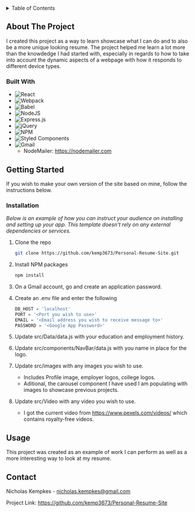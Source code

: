 <!-- TABLE OF CONTENTS -->
<details>
  <summary>Table of Contents</summary>
  <ol>
    <li>
      <a href="#about-the-project">About The Project</a>
      <ul>
        <li><a href="#built-with">Built With</a></li>
      </ul>
    </li>
    <li>
      <a href="#getting-started">Getting Started</a>
      <ul>
        <li><a href="#installation">Installation</a></li>
      </ul>
    </li>
    <li><a href="#usage">Usage</a></li>
    <li><a href="#contact">Contact</a></li>
  </ol>
</details>

<!-- ABOUT THE PROJECT -->
## About The Project

I created this project as a way to learn showcase what I can do and to also be a more unique looking resume. The project helped me learn a lot more than the knowdedge I had started with, especially in regards to how to take into account the dynamic aspects of a webpage with how it responds to different device types. 



### Built With

* ![React](https://img.shields.io/badge/react-%2320232a.svg?style=for-the-badge&logo=react&logoColor=%2361DAFB)
* ![Webpack](https://img.shields.io/badge/webpack-%238DD6F9.svg?style=for-the-badge&logo=webpack&logoColor=black)
* ![Babel](https://img.shields.io/badge/Babel-F9DC3e?style=for-the-badge&logo=babel&logoColor=black)
* ![NodeJS](https://img.shields.io/badge/node.js-6DA55F?style=for-the-badge&logo=node.js&logoColor=white)
* ![Express.js](https://img.shields.io/badge/express.js-%23404d59.svg?style=for-the-badge&logo=express&logoColor=%2361DAFB)
* ![jQuery](https://img.shields.io/badge/jquery-%230769AD.svg?style=for-the-badge&logo=jquery&logoColor=white)
* ![NPM](https://img.shields.io/badge/NPM-%23000000.svg?style=for-the-badge&logo=npm&logoColor=white)
* ![Styled Components](https://img.shields.io/badge/styled--components-DB7093?style=for-the-badge&logo=styled-components&logoColor=white)
* ![Gmail](https://img.shields.io/badge/Gmail-D14836?style=for-the-badge&logo=gmail&logoColor=white)
  - NodeMailer: https://nodemailer.com



<!-- GETTING STARTED -->
## Getting Started

If you wish to make your own version of the site based on mine, follow the instructions below.

### Installation

_Below is an example of how you can instruct your audience on installing and setting up your app. This template doesn't rely on any external dependencies or services._

1. Clone the repo
   ```sh
   git clone https://github.com/kemp3673/Personal-Resume-Site.git
   ```
2. Install NPM packages
   ```sh
   npm install
   ```
3. On a Gmail account, go and create an application password.

4. Create an .env file and enter the following
   ```js
   DB_HOST = 'localhost'
   PORT = '<Port you wish to use>'
   EMAIL = '<Email address you wish to receive message to>'
   PASSWORD = '<Google App Password>'
   ```
   
 5. Update src/Data/data.js with your education and employment history. 
 
 6. Update src/components/NavBar/data.js with you name in place for the logo.
 
 7. Update src/images with any images you wish to use. 
    - Includes Profile image, employer logos, college logos. 
    - Aditional, the carousel component I have used I am populating with images to showcase previous projects.
 8. Update src/Video with any video you wish to use.
    - I got the current video from https://www.pexels.com/videos/ which contains royalty-free videos. 



<!-- USAGE EXAMPLES -->
## Usage

This project was created as an example of work I can perform as well as a more interesting way to look at my resume. 


<!-- CONTACT -->
## Contact

Nicholas Kempkes - nicholas.kempkes@gmail.com

Project Link: https://github.com/kemp3673/Personal-Resume-Site

